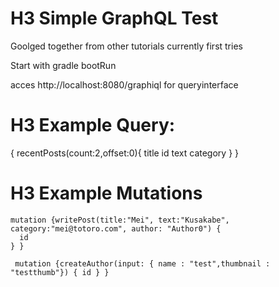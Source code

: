 # H3 Simple GraphQL Test 

Goolged together from other tutorials 
currently first tries

Start with 
gradle bootRun 

acces http://localhost:8080/graphiql for queryinterface 

# H3 Example Query: 

{
  recentPosts(count:2,offset:0){ 
    title
    id
    text
    category
  }
}

# H3 Example Mutations

```
mutation {writePost(title:"Mei", text:"Kusakabe", category:"mei@totoro.com", author: "Author0") {
  id
} }
```

```
 mutation {createAuthor(input: { name : "test",thumbnail : "testthumb"}) { id } }
```
 
